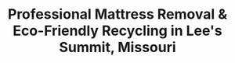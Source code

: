 ---
layout: location.njk
title: "Professional Mattress Removal & Eco-Friendly Recycling in Lee's Summit, Missouri"
metaDescription: "Professional mattress removal and certified eco-friendly recycling in Lee's Summit, MO. Next-day pickup serving Longview Lake to Raintree Lake communities with advanced environmental disposal throughout Jackson and Cass Counties."
permalink: /mattress-removal/missouri/kansas-city/lees-summit/
parentMetro: "Kansas City"
state: "Missouri"
stateSlug: "missouri"
city: "Lee's Summit"
citySlug: "lees-summit"
zip: "64063"
latitude: 38.9108
longitude: -94.3822
tier: 2
population: 107281
businessLicense: "MO-LS-2025-005"
pricing:
  oneItem: 125
  twoItems: 155
  threeItems: 180
  isPopular: twoItems
serviceArea: "Lee's Summit, Missouri and surrounding Jackson and Cass County lakefront communities"
neighborhoods: [
  {
    "name": "Downtown Lee's Summit",
    "zipCodes": ["64063"]
  },
  {
    "name": "New Longview",
    "zipCodes": ["64081"]
  },
  {
    "name": "Raintree Lake",
    "zipCodes": ["64082"]
  },
  {
    "name": "Lakewood",
    "zipCodes": ["64064"]
  },
  {
    "name": "Legacy Wood",
    "zipCodes": ["64086"]
  },
  {
    "name": "Highland Meadows",
    "zipCodes": ["64063"]
  },
  {
    "name": "Eagle Creek",
    "zipCodes": ["64086"]
  },
  {
    "name": "Pryor Meadows",
    "zipCodes": ["64082"]
  },
  {
    "name": "Winterset Park",
    "zipCodes": ["64081"]
  },
  {
    "name": "Woodland Shores",
    "zipCodes": ["64082"]
  },
  {
    "name": "Summit Woods",
    "zipCodes": ["64083"]
  },
  {
    "name": "Lake Winnebago Estates",
    "zipCodes": ["64064", "64081"]
  },
  {
    "name": "Longview Lake Area",
    "zipCodes": ["64086"]
  },
  {
    "name": "Blue Springs Lake Vicinity",
    "zipCodes": ["64064"]
  },
  {
    "name": "Lakewood Lakes",
    "zipCodes": ["64064"]
  },
  {
    "name": "Lake Jacomo Area",
    "zipCodes": ["64063", "64082"]
  }
]
zipCodes:
  - "64063"
  - "64064"
  - "64081"
  - "64082"
  - "64083"
  - "64086"
recyclingPartners:
  - "Summit Transfer Resource Recovery Park"
  - "Jackson County Environmental Services"
  - "Missouri Department of Natural Resources Licensed Facilities"
nearbyCities:
  - name: "Independence"
    slug: "independence"
    distance: 12
    isSuburb: true
  - name: "Blue Springs"
    slug: "blue-springs"
    distance: 8
    isSuburb: true
reviews:
  count: 189
  featured:
    - text: "Moving from our lakefront home in New Longview required careful handling of custom mattresses from upstairs bedrooms with lake views. The team navigated our curved staircase and tile floors perfectly, using protective coverings throughout. They understood the importance of maintaining our home's pristine condition during the luxury home sale process."
      author: "Patricia Chen"
      neighborhood: "New Longview"
    - text: "Quick next-day pickup for our Raintree Lake townhome. Professional crew."
      author: "David"
      neighborhood: "Raintree Lake"
    - text: "Our Eagle Creek subdivision has strict HOA guidelines about service vehicles and timing. The removal team coordinated perfectly with our property management, scheduled during approved hours, and kept everything discreet. They even helped us meet the timeline for our home staging consultation."
      author: "Michelle Rodriguez-Kim"
      neighborhood: "Eagle Creek"
faqs:
  - question: "How quickly can you pick up mattresses in Lee's Summit?"
    answer: "Next-day pickup throughout Lee's Summit and surrounding Jackson/Cass County lakefront areas. We coordinate around Resource Recovery Park schedules and private waste service routes for optimal timing."
  - question: "Do you serve all Lee's Summit lake communities?"
    answer: "Yes, from downtown historic areas to Longview Lake estates, Raintree Lake condos to Eagle Creek subdivisions - complete coverage with specialized expertise for lakefront community access requirements."
  - question: "What's included in your $125 mattress pickup service?"
    answer: "Complete eco-friendly service: pickup from any location, loading, transportation, and certified recycling. No hidden fees for lakefront access challenges or HOA coordination requirements."
  - question: "How does your service compare to Summit Transfer's Resource Recovery Park?"
    answer: "Summit Transfer requires self-transport to Hamblen Road facility with limited weekend hours. We provide door-to-door pickup that fits your schedule, not facility operating windows."
  - question: "Can you handle pickup from Lee's Summit's luxury lake homes?"
    answer: "Absolutely. We're experienced with Lee's Summit's upscale properties - from New Longview custom homes to Raintree Lake waterfront estates, including private driveways, security gates, and architectural considerations."
  - question: "Do you provide eco-friendly mattress disposal?"
    answer: "Yes, we prioritize certified recycling over landfill disposal. While Summit Transfer accepts mattresses, funding cuts have limited local recycling capacity, making our specialized eco-friendly partnerships essential."
  - question: "Are you licensed for mattress removal in Jackson and Cass Counties?"
    answer: "Fully licensed and compliant with Missouri DNR regulations covering both Jackson and Cass County portions of Lee's Summit, with proper documentation for all disposals."
  - question: "Can you work around Lee's Summit HOA and community guidelines?"
    answer: "Yes, our local expertise includes coordinating with neighborhood associations, private community protocols, and HOA scheduling requirements common throughout Lee's Summit's planned developments."

pageContent:
  heroDescription: "Professional mattress removal and certified eco-friendly recycling serving Lee's Summit's lakefront communities since 2010. Next-day pickup from downtown historic districts to luxury Longview Lake estates, with advanced environmental disposal throughout Jackson and Cass County's premiere suburban development."
  aboutService: "Lee's Summit's unique lakefront character demands specialized mattress removal expertise that understands both luxury home logistics and environmental stewardship. From navigating the curved driveways of New Longview's million-dollar estates to coordinating with Raintree Lake's community association protocols, our mattress disposal service adapts to Missouri's sixth-largest city's sophisticated suburban lifestyle. With six major human-made lakes creating distinct neighborhood identities - from Lake Jacomo's recreational focus to Longview Lake's upscale residential development - residents expect mattress pickup service that matches their community's quality standards. Since Lee's Summit operates through private subscription waste services rather than municipal collection, and Summit Transfer's Resource Recovery Park requires self-transport with limited weekend hours, busy professionals need more convenient alternatives. Our eco-friendly mattress recycling approach serves Lee's Summit's environmentally conscious lake communities - from sustainability-focused New Longview residents to family-oriented Eagle Creek neighborhoods prioritizing responsible disposal options. We coordinate seamlessly with the rhythm of suburban lake living: weekend recreational activities, HOA guidelines, and the steady growth that makes Lee's Summit one of Missouri's most desirable communities."
  serviceAreasIntro: "From historic downtown districts to modern lakefront developments across Jackson and Cass Counties, we provide comprehensive mattress pickup throughout Lee's Summit's diverse residential landscape:"
  regulationsCompliance: "Lee's Summit's waste management operates through private subscription services, with residents selecting from multiple licensed haulers serving both Jackson and Cass County portions of the city. While the city maintains the Resource Recovery Park facility at 2011 SE Hamblen Road operated by Summit Transfer, Missouri DNR regulations require specific handling protocols for bulk items like mattresses. Summit Transfer accepts mattresses but operates with restricted weekend hours and requires residents to transport items themselves, creating challenges for busy families in luxury lake communities. Recent funding cuts have limited local recycling capacity, making eco-friendly disposal increasingly difficult through traditional channels. Our licensed service provides a superior environmental solution - we handle all regulatory compliance while prioritizing certified recycling partnerships that maximize material recovery. This approach eliminates the inconvenience of self-transport while delivering the documented environmental stewardship that Lee's Summit's educated, affluent residents expect. From HOA-governed subdivisions requiring appointment coordination to lakefront properties with access considerations, we provide compliant service that works within Lee's Summit's sophisticated community standards."
  environmentalImpact: "Lee's Summit's position as a premier lakefront community makes environmental responsibility essential for preserving the water quality and recreational character that defines this region. The city's six major reservoirs - Lake Jacomo, Lake Winnebago, Raintree Lake, Lakewood Lakes, Longview Lake, and Blue Springs Lake - create unique ecosystems requiring careful stewardship of disposal practices that could impact watershed health. Our certified recycling partnerships divert approximately 80% of mattress materials from regional landfills, supporting Missouri's environmental goals while protecting the lake systems that make Lee's Summit special. Steel springs from luxury New Longview homes and family-friendly Eagle Creek developments become construction materials through specialized processing networks, while foam components support regional manufacturing without burdening local waste infrastructure. This eco-friendly approach aligns perfectly with Lee's Summit's character as an educated, environmentally aware community - values essential for maintaining the natural beauty and recreational opportunities that attract families to Missouri's fastest-growing suburban area. Our documented recycling process provides the environmental compliance crucial for protecting the pristine lake environments that define Lee's Summit's identity."
  howItWorksScheduling: "Next-day appointments throughout Lee's Summit and surrounding Jackson/Cass County lake communities. We coordinate around Resource Recovery Park schedules, HOA guidelines, and private waste service timing with specialized local expertise."
  howItWorksService: "Licensed team handles mattress removal using professional equipment designed for Lee's Summit's diverse housing stock - from historic downtown homes to luxury lakefront estates and modern subdivision accessibility requirements."
  howItWorksDisposal: "Mattresses are transported to certified recycling facilities supporting Missouri's environmental goals and Lee's Summit's commitment to responsible lake community stewardship throughout the region."
  sidebarStats:
    mattressesRemoved: "4,156"
---